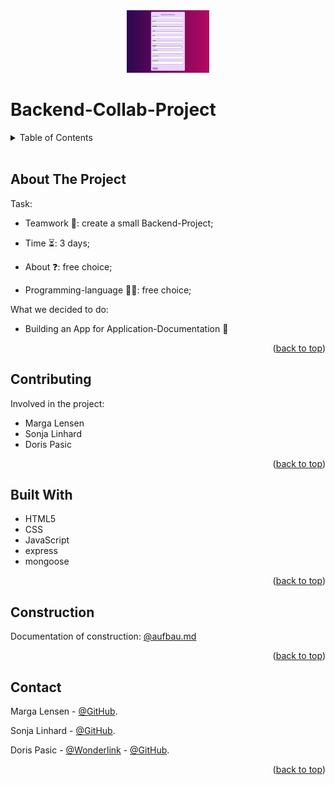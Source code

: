 
<div align="center"><img src="./misc_Notizen/assets/Screenshot.png" alt="screenshot" height="100"></div>

# Backend-Collab-Project

<a id="readme-top"></a>


<details>
<br/>
  <summary>Table of Contents</summary>
  <ol>
    <li><a href="#about-the-project">About The Project</a></li>
    <li><a href="#contributing">Contributing</a></li>
    <li><a href="#built-with">Built With</a></li>
    <li><a href="#construction">Construction</a></li>
    <li><a href="#contact">Contact</a></li>
  </ol>
</details>
<br/>

## About The Project
<a id="about-the-project"></a>

Task:

* Teamwork 👭:  create a small Backend-Project;

* Time ⏳:  3 days;

* About ❓:  free choice;

* Programming-language 👩‍💻:  free choice;


What we decided to do:

* Building an App for Application-Documentation 📨 

<p align="right">(<a href="#readme-top">back to top</a>)</p> 

## Contributing
<a id="contributing"></a>

Involved in the project:

* Marga Lensen 
* Sonja Linhard 
* Doris Pasic 

<p align="right">(<a href="#readme-top">back to top</a>)</p> 

## Built With
<a id="biult-with"></a>

* HTML5
* CSS
* JavaScript
* express
* mongoose

<p align="right">(<a href="#readme-top">back to top</a>)</p>

## Construction
<a id="construction"></a>

Documentation of construction: [@aufbau.md](https://github.com/Marga-Lensen/backend-collab-project/blob/main/misc_Notizen/aufbau.md)

<p align="right">(<a href="#readme-top">back to top</a>)</p>

## Contact
<a id="contact"></a>

Marga Lensen - [@GitHub](https://github.com/Marga-Lensen).

Sonja Linhard - [@GitHub](https://github.com/SoLin26).

Doris Pasic - [@Wonderlink](https://wonderl.ink/@dorispasicstudio) - [@GitHub](https://github.com/DorisPasic).



<p align="right">(<a href="#readme-top">back to top</a>)</p>


<link rel="preconnect" href="https://fonts.googleapis.com">
<link rel="preconnect" href="https://fonts.gstatic.com" crossorigin>
<link href="https://fonts.googleapis.com/css2?family=Amaranth:ital,wght@0,400;0,700;1,400;1,700&family=Anton&family=Dancing+Script:wght@400..700&display=swap" rel="stylesheet">


